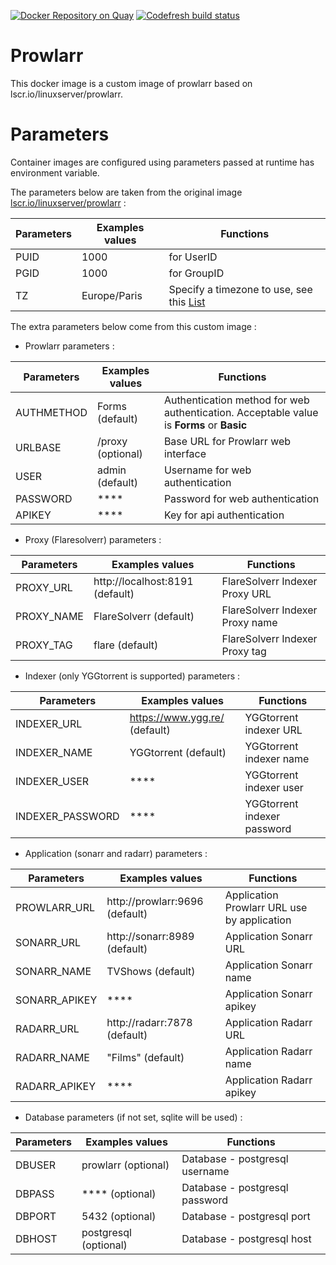 [![Docker Repository on Quay](https://quay.io/repository/bizalu/prowlarr/status "Docker Repository on Quay")](https://quay.io/repository/bizalu/prowlarr)
[![Codefresh build status]( https://g.codefresh.io/api/badges/pipeline/homeorga/media-core%2Fbuild?type=cf-1&key=eyJhbGciOiJIUzI1NiJ9.NjQ4MjRkOGYyNDA0MzM1ZDdmNGZjZjBj.AUF1y_T4njx5CHlXS1tyIRLP-M_D9iyoHdLG08i5xek)]( https://g.codefresh.io/pipelines/edit/new/builds?id=66854e40bd4d8040b129415d&pipeline=build&projects=media-core&projectId=6482e65b2eca974dcb834aa3)

# Prowlarr
This docker image is a custom image of prowlarr based on lscr.io/linuxserver/prowlarr.

# Parameters
Container images are configured using parameters passed at runtime has environment variable. 

The parameters below are taken from the original image [lscr.io/linuxserver/prowlarr](https://hub.docker.com/r/linuxserver/prowlarr) :

| Parameters  | Examples values   | Functions                                                                                                     |
|-------------|-------------------|---------------------------------------------------------------------------------------------------------------|
| PUID        | 1000              | for UserID                                                                                                    |
| PGID        | 1000              | for GroupID                                                                                                   |
| TZ          | Europe/Paris      | Specify a timezone to use, see this [List](https://en.wikipedia.org/wiki/List_of_tz_database_time_zones#List) |



The extra parameters below come from this custom image :
- Prowlarr parameters :

| Parameters       | Examples values   | Functions                                                                                |
|------------------|-------------------|------------------------------------------------------------------------------------------|
| AUTHMETHOD       | Forms (default)   | Authentication method for web authentication. Acceptable value is **Forms** or **Basic** |
| URLBASE         | /proxy (optional) | Base URL for Prowlarr web interface                                                      |
| USER             | admin (default)   | Username for web authentication                                                          |
| PASSWORD         | ****              | Password for web authentication                                                          |
| APIKEY           | ****              | Key for api authentication                                                               |

- Proxy (Flaresolverr) parameters :

| Parameters       | Examples values                 | Functions                                                                                |
|------------------|---------------------------------|------------------------------------------------------------------------------------------|
| PROXY_URL        | http://localhost:8191 (default) | FlareSolverr Indexer Proxy URL                                                           |
| PROXY_NAME       | FlareSolverr (default)          | FlareSolverr Indexer Proxy name                                                          |
| PROXY_TAG        | flare (default)                 | FlareSolverr Indexer Proxy tag                                                           |

- Indexer (only YGGtorrent is supported) parameters :

| Parameters       | Examples values                 | Functions                                                                                |
|------------------|---------------------------------|------------------------------------------------------------------------------------------|
| INDEXER_URL      | https://www.ygg.re/ (default)   | YGGtorrent indexer URL                                                                   |
| INDEXER_NAME     | YGGtorrent (default)            | YGGtorrent indexer name                                                                  |
| INDEXER_USER     | ****                            | YGGtorrent indexer user                                                                  |
| INDEXER_PASSWORD | ****                            | YGGtorrent indexer password                                                              |

- Application (sonarr and radarr) parameters :

| Parameters    | Examples values                | Functions                                   |
|---------------|--------------------------------|---------------------------------------------|
| PROWLARR_URL  | http://prowlarr:9696 (default) | Application Prowlarr URL use by application |
| SONARR_URL    | http://sonarr:8989 (default)   | Application Sonarr URL                      |
| SONARR_NAME   | TVShows (default)              | Application Sonarr name                     |
| SONARR_APIKEY | ****                           | Application Sonarr apikey                   |
| RADARR_URL    | http://radarr:7878 (default)   | Application Radarr URL                      |
| RADARR_NAME   | "Films" (default)              | Application Radarr name                     |
| RADARR_APIKEY | ****                           | Application Radarr apikey                   |

- Database parameters (if not set, sqlite will be used) :

|  Parameters          | Examples values       | Functions                                                  |
|----------------------|-----------------------|------------------------------------------------------------|
| DBUSER               | prowlarr (optional)   | Database - postgresql username                             |
| DBPASS               | **** (optional)       | Database - postgresql password                             |
| DBPORT               | 5432 (optional)       | Database - postgresql port                                 |
| DBHOST               | postgresql (optional) | Database - postgresql host                                 |